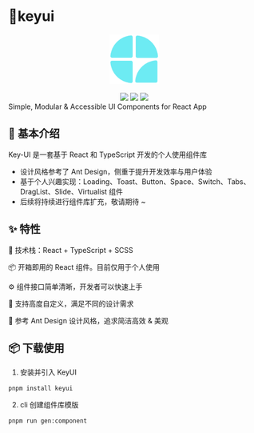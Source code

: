 # 🔑keyui

<p align="center">
<img src="https://github.com/acindm/Key-UI/blob/main/public/favicon.png" style="width:100px;" />
</p>

<div align="center">
  <img src="https://img.shields.io/static/v1?label=React&message=v18.0.0&color=blue&style=flat-square"/>
   <img src="https://img.shields.io/static/v1?label=TypeScript&message=v5.7.2&color=blue&style=flat-square"/>
  <img src="https://img.shields.io/static/v1?label=SCSS&message=&color=ff69b4&style=flat-square&logoColor=white&labelColor=ff69b4"/>
</div>
Simple, Modular & Accessible UI Components for React App

## 👀 基本介绍

Key-UI 是一套基于 React 和 TypeScript 开发的个人使用组件库

- 设计风格参考了 Ant Design，侧重于提升开发效率与用户体验
- 基于个人兴趣实现：Loading、Toast、Button、Space、Switch、Tabs、DragList、Slide、Virtualist 组件
- 后续将持续进行组件库扩充，敬请期待 ~

<div align="left">
  <h2>✨ 特性</h2>
  <p>🌈 技术栈：React + TypeScript + SCSS</p>
  <p>📦 开箱即用的 React 组件。目前仅用于个人使用</p>
  <p>⚙️ 组件接口简单清晰，开发者可以快速上手</p>
  <p>🤑 支持高度自定义，满足不同的设计需求</p>
  <p>🎨 参考 Ant Design 设计风格，追求简洁高效 & 美观</p>
</div>

## 📦 下载使用

1. 安装并引入 KeyUI

```bash
pnpm install keyui
```

2. cli 创建组件库模版

```bash
pnpm run gen:component
```
